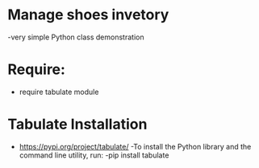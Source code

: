 # Manage shoes invetory

-very simple Python class demonstration

# Require:

- require tabulate module

# Tabulate Installation

- https://pypi.org/project/tabulate/
  -To install the Python library and the command line utility, run:
  -pip install tabulate

